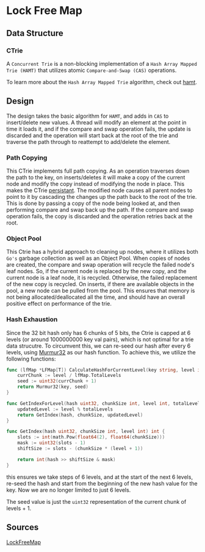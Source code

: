 # Lock Free Map


## Data Structure 

### CTrie

A `Concurrent Trie` is a non-blocking implementation of a `Hash Array Mapped Trie (HAMT)` that utilizes atomic `Compare-and-Swap (CAS)` operations.

To learn more about the `Hash Array Mapped Trie` algorithm, check out [hamt](https://github.com/sirgallo/hamt/blob/main/docs/HashArrayMappedTrie.md).


## Design

The design takes the basic algorithm for `HAMT`, and adds in `CAS` to insert/delete new values. A thread will modify an element at the point in time it loads it, and if the compare and swap operation fails, the update is discarded and the operation will start back at the root of the trie and traverse the path through to reattempt to add/delete the element.


### Path Copying

This CTrie implements full path copying. As an operation traverses down the path to the key, on inserts/deletes it will make a copy of the current node and modify the copy instead of modifying the node in place. This makes the CTrie [persistant](https://en.wikipedia.org/wiki/Persistent_data_structure). The modified node causes all parent nodes to point to it by cascading the changes up the path back to the root of the trie. This is done by passing a copy of the node being looked at, and then performing compare and swap back up the path. If the compare and swap operation fails, the copy is discarded and the operation retries back at the root.


### Object Pool

This Ctrie has a hybrid approach to cleaning up nodes, where it utilizes both `Go's` garbage collection as well as an Object Pool. When copies of nodes are created, the compare and swap operation will recycle the failed node's leaf nodes. So, if the current node is replaced by the new copy, and the current node is a leaf node, it is recycled. Otherwise, the failed replacement of the new copy is recycled. On inserts, if there are available objects in the pool, a new node can be pulled from the pool. This ensures that memory is not being allocated/deallocated all the time, and should have an overall positive effect on performance of the trie.


### Hash Exhaustion

Since the 32 bit hash only has 6 chunks of 5 bits, the Ctrie is capped at 6 levels (or around 1000000000 key val pairs), which is not optimal for a trie data strucutre. To circumvent this, we can re-seed our hash after every 6 levels, using [Murmur32](../pkg/map/Murmur32.go) as our hash function. To achieve this, we utilize the following functions:

```go
func (lfMap *LFMap[T]) CalculateHashForCurrentLevel(key string, level int) uint32 {
	currChunk := level / lfMap.TotalLevels
	seed := uint32(currChunk + 1)
	return Murmur32(key, seed)
}
```

```go
func GetIndexForLevel(hash uint32, chunkSize int, level int, totalLevels int) int {
	updatedLevel := level % totalLevels
	return GetIndex(hash, chunkSize, updatedLevel)
}

func GetIndex(hash uint32, chunkSize int, level int) int {
	slots := int(math.Pow(float64(2), float64(chunkSize)))
	mask := uint32(slots - 1)
	shiftSize := slots - (chunkSize * (level + 1))

	return int(hash >> shiftSize & mask)
}
```

this ensures we take steps of 6 levels, and at the start of the next 6 levels, re-seed the hash and start from the beginning of the new hash value for the key. Now we are no longer limited to just 6 levels. 

The seed value is just the `uint32` representation of the current chunk of levels + 1.


## Sources

[LockFreeMap](../pkg/map/LFMap.go)